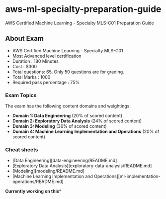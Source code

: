 # aws-ml-specialty-preparation-guide
AWS Certified Machine Learning - Specialty MLS-C01 Preparation Guide


## About Exam
- AWS Certified Machine Learning - Specialty MLS-C01
- Most Advanced level certification
- Duration : 180 Minutes
- Cost : $300 
- Total questions: 65, Only 50 questions are for grading.
- Total Marks : 1000
- Required pass percentage : 75%
  
### Exam Topics
The exam has the following content domains and weightings:
- **Domain 1: Data Engineering** (20% of scored content)
- **Domain 2: Exploratory Data Analysis** (24% of scored content)
- **Domain 3: Modeling** (36% of scored content)
- **Domain 4: Machine Learning Implementation and Operations** (20% of scored
content) 

### Cheat sheets
- [Data Engineering][data-engineering/README.md]
- [Exploratory Data Analysis][exploratory-data-analysis/README.md]
- [Modeling][modeling/README.md]
- [Machine Learning Implementation and Operations][ml-implementation-operations/README.md]


**Currently working on this***

